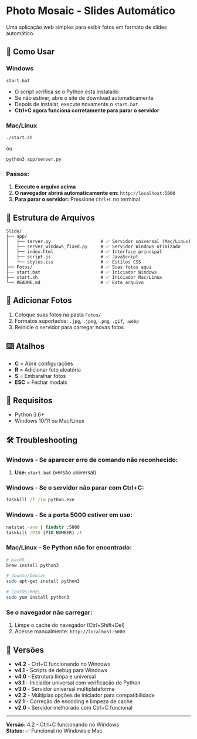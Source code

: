 # Photo Mosaic - Slides Automático

Uma aplicação web simples para exibir fotos em formato de slides automático.

## 🚀 Como Usar

### Windows
```
start.bat
```
- O script verifica se o Python está instalado
- Se não estiver, abre o site de download automaticamente
- Depois de instalar, execute novamente o `start.bat`
- **Ctrl+C agora funciona corretamente para parar o servidor**

### Mac/Linux
```
./start.sh
```
ou
```
python3 app/server.py
```

### Passos:
1. **Execute o arquivo acima**
2. **O navegador abrirá automaticamente em:** `http://localhost:5000`
3. **Para parar o servidor:** Pressione `Ctrl+C` no terminal

## 📁 Estrutura de Arquivos

```
Slide/
├── app/
│   ├── server.py                   # ✅ Servidor universal (Mac/Linux)
│   ├── server_windows_fixed.py     # ✅ Servidor Windows otimizado
│   ├── index.html                  # ✅ Interface principal
│   ├── script.js                   # ✅ JavaScript
│   └── styles.css                  # ✅ Estilos CSS
├── Fotos/                          # ✅ Suas fotos aqui
├── start.bat                       # ✅ Iniciador Windows
├── start.sh                        # ✅ Iniciador Mac/Linux
└── README.md                       # ✅ Este arquivo
```

## 📸 Adicionar Fotos

1. Coloque suas fotos na pasta `Fotos/`
2. Formatos suportados: `.jpg`, `.jpeg`, `.png`, `.gif`, `.webp`
3. Reinicie o servidor para carregar novas fotos

## ⌨️ Atalhos

- **C** = Abrir configurações
- **R** = Adicionar foto aleatória
- **S** = Embaralhar fotos
- **ESC** = Fechar modais

## 🔧 Requisitos

- Python 3.6+
- Windows 10/11 ou Mac/Linux

## 🛠️ Troubleshooting

### Windows - Se aparecer erro de comando não reconhecido:
1. **Use:** `start.bat` (versão universal)

### Windows - Se o servidor não parar com Ctrl+C:
```cmd
taskkill /f /im python.exe
```

### Windows - Se a porta 5000 estiver em uso:
```cmd
netstat -ano | findstr :5000
taskkill /PID [PID_NUMBER] /F
```

### Mac/Linux - Se Python não for encontrado:
```bash
# macOS
brew install python3

# Ubuntu/Debian
sudo apt-get install python3

# CentOS/RHEL
sudo yum install python3
```

### Se o navegador não carregar:
1. Limpe o cache do navegador (Ctrl+Shift+Del)
2. Acesse manualmente: `http://localhost:5000`

## 🔄 Versões

- **v4.2** - Ctrl+C funcionando no Windows
- **v4.1** - Scripts de debug para Windows
- **v4.0** - Estrutura limpa e universal
- **v3.1** - Iniciador universal com verificação de Python
- **v3.0** - Servidor universal multiplataforma
- **v2.2** - Múltiplas opções de iniciador para compatibilidade
- **v2.1** - Correção de encoding e limpeza de cache
- **v2.0** - Servidor melhorado com Ctrl+C funcional

---

**Versão:** 4.2 - Ctrl+C funcionando no Windows  
**Status:** ✅ Funcional no Windows e Mac 